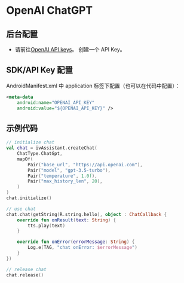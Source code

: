 # OpenAI ChatGPT

## 后台配置

- 请前往[OpenAI API keys](https://platform.openai.com/account/api-keys)。 创建一个 API Key。

## SDK/API Key 配置
AndroidManifest.xml 中 application 标签下配置（也可以在代码中配置）：
```xml
<meta-data
    android:name="OPENAI_API_KEY"
    android:value="${OPENAI_API_KEY}" />
```

## 示例代码
```kotlin
// initialize chat
val chat = ivAssistant.createChat(
    ChatType.ChatGpt,
    mapOf(
        Pair("base_url", "https://api.openai.com"),
        Pair("model", "gpt-3.5-turbo"),
        Pair("temperature", 1.0f),
        Pair("max_history_len", 20),
    )
)
chat.initialize()

// use chat
chat.chat(getString(R.string.hello), object : ChatCallback {
    override fun onResult(text: String) {
        tts.play(text)
    }

    override fun onError(errorMessage: String) {
        Log.e(TAG, "chat onError: $errorMessage")
    }
})

// release chat
chat.release()
```